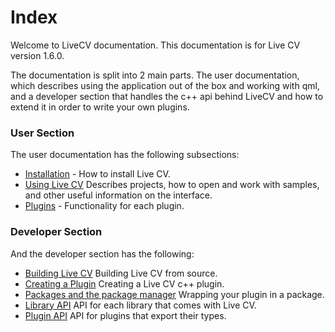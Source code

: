 # Index

Welcome to LiveCV documentation. This documentation is for Live CV version 1.6.0.

The documentation is split into 2 main parts. The user documentation,
which describes using the application out of the box and working with qml, and a developer section that
handles the c++ api behind LiveCV and how to extend it in order to write your own plugins.

### User Section

The user documentation has the following subsections:

 * [Installation](installation.md) - How to install Live CV.
 * [Using Live CV](running.md) Describes projects, how to open and work with samples, and other useful information on the interface. 
 * [Plugins](plugins.md) - Functionality for each plugin. 

### Developer Section

And the developer section has the following:

  * [Building Live CV](building.md)  Building Live CV from source. 
  * [Creating a Plugin](creating-a-plugin.md) Creating a Live CV c++ plugin.  
  * [Packages and the package manager](package-manager.md) Wrapping your plugin in a package. 
  * [Library API](libraries.md) API for each library that comes with Live CV. 
  * [Plugin API](plugin-api.md) API for plugins that export their types. 
